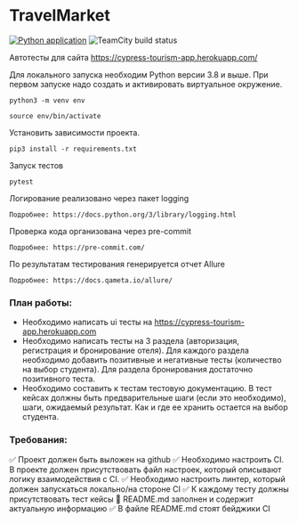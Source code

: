 # TravelMarket
[![Python application](https://github.com/s-alexandrov/travel_market/actions/workflows/python-app.yml/badge.svg)](https://github.com/s-alexandrov/travel_market/actions/workflows/python-app.yml) ![TeamCity build status](http://188.120.227.87:8111/app/rest/builds/buildType:id:TravelMarket_Alexandrov/statusIcon.svg)

Автотесты для сайта https://cypress-tourism-app.herokuapp.com/

Для локального запуска необходим Python версии 3.8 и выше.
При первом запуске надо создать и активировать виртуальное окружение.

```angular2html
python3 -m venv env
```
```angular2html
source env/bin/activate
```

Установить зависимости проекта.

```angular2html
pip3 install -r requirements.txt
```

Запуск тестов

```angular2html
pytest
```

Логирование реализовано через пакет logging

```angular2html
Подробнее: https://docs.python.org/3/library/logging.html
```

Проверка кода организована через pre-commit

```angular2html
Подробнее: https://pre-commit.com/
```

По результатам тестирования генерируется отчет Allure

```angular2html
Подробнее: https://docs.qameta.io/allure/
```

### План работы:
- Необходимо написать ui тесты на https://cypress-tourism-app.herokuapp.com
- Необходимо написать тесты на  3 раздела (авторизация, регистрация и бронирование отеля). Для каждого раздела необходимо добавить позитивные и негативные тесты (количество на выбор студента). Для раздела бронирования достаточно позитивного теста.
- Необходимо составить к тестам тестовую документацию. В тест кейсах должны быть предварительные шаги (если это необходимо), шаги, ожидаемый результат. Как и где ее хранить остается на выбор студента.

### Требования:
:white_check_mark: Проект должен быть выложен на github
:white_check_mark: Необходимо настроить CI. В проекте должен присутствовать файл настроек, который описывают логику взаимодействия с CI.
:white_check_mark: Необходимо настроить линтер, который должен запускаться локально/на стороне CI
:white_check_mark: К каждому тесту должны присутствовать тест кейсы
:black_square_button: README.md заполнен и содержит актуальную информацию
:white_check_mark: В файле README.md стоят бейджики CI
